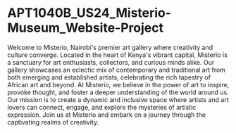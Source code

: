 # APT1040B_US24_Misterio-Museum_Website-Project
Welcome to Misterio, Nairobi's premier art gallery where creativity and culture converge. Located in the heart of Kenya's vibrant capital, Misterio is a sanctuary for art enthusiasts, collectors, and curious minds alike. Our gallery showcases an eclectic mix of contemporary and traditional art from both emerging and established artists, celebrating the rich tapestry of African art and beyond. At Misterio, we believe in the power of art to inspire, provoke thought, and foster a deeper understanding of the world around us. Our mission is to create a dynamic and inclusive space where artists and art lovers can connect, engage, and explore the mysteries of artistic expression. Join us at Misterio and embark on a journey through the captivating realms of creativity.
